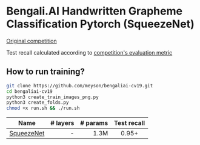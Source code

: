 # Bengali.AI Handwritten Grapheme Classification Pytorch (SqueezeNet)

[Original competition](https://www.kaggle.com/c/bengaliai-cv19)


Test recall calculated according to [competition's evaluation metric](https://www.kaggle.com/c/bengaliai-cv19/overview/evaluation)

## How to run training?
```bash
git clone https://github.com/meyson/bengaliai-cv19.git
cd bengaliai-cv19
python3 create_train_images_png.py
python3 create_folds.py
chmod +x run.sh && ./run.sh
```

| Name      | # layers | # params| Test recall|
|-----------|---------:|--------:|:---------------------:|
|[SqueezeNet](https://github.com/meyson/bengaliai-cv19/blob/master/pretrained_models/squeezenet_train_folds_(0%2C%201%2C%202%2C%203).h5)   |    -    | 1.3M   | 0.95+|